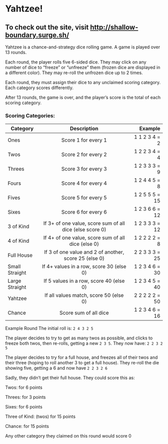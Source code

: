 # Yahtzee!

## To check out the site, visit http://shallow-boundary.surge.sh/

Yahtzee is a chance-and-strategy dice rolling game. A game is played over 13 rounds.

Each round, the player rolls five 6-sided dice. They may click on any number of dice to “freeze” or “unfreeze” them (frozen dice are displayed in a different color). They may re-roll the unfrozen dice up to 2 times.

Each round, they must assign their dice to any unclaimed scoring category. Each category scores differently.

After 13 rounds, the game is over, and the player’s score is the total of each scoring category.

### Scoring Categories:

| Category      | Description             | Example |
| ------------- |:-------------:          | -----:  |
| Ones          | Score 1 for every 1     | 1 1 2 3 4 = 2 |
| Twos          | Score 2 for every 2     | 1 2 2 3 4 = 4 |
| Threes        | Score 3 for every 3     | 1 2 3 3 3 = 9 |
| Fours         | Score 4 for every 4     | 1 2 4 4 5 = 8 |
| Fives         | Score 5 for every 5     | 1 2 5 5 5 = 15 |
| Sixes         | Score 6 for every 6     | 1 2 3 6 6 = 12 |
| 3 of Kind     | If 3+ of one value, score sum of all dice (else score 0)    | 1 2 3 3 3 = 12 |
| 4 of Kind     | If 4+ of one value, score sum of all dice (else 0)          | 1 2 2 2 2 = 8  |
| Full House    | If 3 of one value and 2 of another, score 25 (else 0)       | 2 2 3 3 3 = 25 |
| Small Straight  | If 4+ values in a row, score 30 (else 0)    | 1 2 3 4 6 = 30 |
| Large Straight  | If 5 values in a row, score 40 (else 0)     | 1 2 3 4 5 = 40 |
| Yahtzee         | If all values match, score 50 (else 0)      | 2 2 2 2 2 = 50 |
| Chance          | Score sum of all dice                       | 1 2 3 4 6 = 16 |  

Example Round
The initial roll is: `2 4 3 2 5`

The player decides to try to get as many twos as possible, and clicks to freeze both twos, then re-rolls, getting a new `2 3 5`. They now have: `2 2 3 2 5`

The player decides to try for a full house, and freezes all of their twos and their three (hoping to roll another 3 to get a full house). They re-roll the die showing five, getting a 6 and now have `2 2 3 2 6`

Sadly, they didn’t get their full house. They could score this as:

Twos: 	for 6 points

Threes: for 3 points

Sixes: 	for 6 points

Three of Kind: (twos) for 15 points

Chance: for 15 points

Any other category they claimed on this round would score 0
